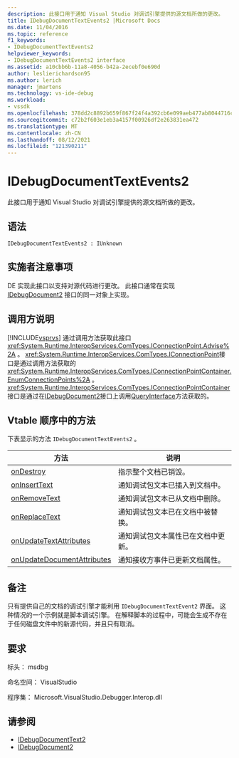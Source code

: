 ```yaml
---
description: 此接口用于通知 Visual Studio 对调试引擎提供的源文档所做的更改。
title: IDebugDocumentTextEvents2 |Microsoft Docs
ms.date: 11/04/2016
ms.topic: reference
f1_keywords:
- IDebugDocumentTextEvents2
helpviewer_keywords:
- IDebugDocumentTextEvents2 interface
ms.assetid: a10cbb6b-11a8-4056-b42a-2ecebf0e690d
author: leslierichardson95
ms.author: lerich
manager: jmartens
ms.technology: vs-ide-debug
ms.workload:
- vssdk
ms.openlocfilehash: 378dd2c8892b659f867f24f4a392cb6e099aeb477ab8044716ca0b99baddbc87
ms.sourcegitcommit: c72b2f603e1eb3a4157f00926df2e263831ea472
ms.translationtype: MT
ms.contentlocale: zh-CN
ms.lasthandoff: 08/12/2021
ms.locfileid: "121390211"
---
```

# <a name="idebugdocumenttextevents2"></a>IDebugDocumentTextEvents2
此接口用于通知 Visual Studio 对调试引擎提供的源文档所做的更改。

## <a name="syntax"></a>语法

```
IDebugDocumentTextEvents2 : IUnknown
```

## <a name="notes-for-implementers"></a>实施者注意事项
 DE 实现此接口以支持对源代码进行更改。 此接口通常在实现 [IDebugDocument2](../../../extensibility/debugger/reference/idebugdocument2.md) 接口的同一对象上实现。

## <a name="notes-for-callers"></a>调用方说明
 [!INCLUDE[vsprvs](../../../code-quality/includes/vsprvs_md.md)] 通过调用方法获取此接口 <xref:System.Runtime.InteropServices.ComTypes.IConnectionPoint.Advise%2A> 。 <xref:System.Runtime.InteropServices.ComTypes.IConnectionPoint>接口是通过调用方法获取的 <xref:System.Runtime.InteropServices.ComTypes.IConnectionPointContainer.EnumConnectionPoints%2A> 。 <xref:System.Runtime.InteropServices.ComTypes.IConnectionPointContainer>接口是通过在[IDebugDocument2](../../../extensibility/debugger/reference/idebugdocument2.md)接口上调用[QueryInterface](/cpp/atl/queryinterface)方法获取的。

## <a name="methods-in-vtable-order"></a>Vtable 顺序中的方法
 下表显示的方法 `IDebugDocumentTextEvents2` 。

|方法|说明|
|------------|-----------------|
|[onDestroy](../../../extensibility/debugger/reference/idebugdocumenttextevents2-ondestroy.md)|指示整个文档已销毁。|
|[onInsertText](../../../extensibility/debugger/reference/idebugdocumenttextevents2-oninserttext.md)|通知调试包文本已插入到文档中。|
|[onRemoveText](../../../extensibility/debugger/reference/idebugdocumenttextevents2-onremovetext.md)|通知调试包文本已从文档中删除。|
|[onReplaceText](../../../extensibility/debugger/reference/idebugdocumenttextevents2-onreplacetext.md)|通知调试包文本已在文档中被替换。|
|[onUpdateTextAttributes](../../../extensibility/debugger/reference/idebugdocumenttextevents2-onupdatetextattributes.md)|通知调试包文本属性已在文档中更新。|
|[onUpdateDocumentAttributes](../../../extensibility/debugger/reference/idebugdocumenttextevents2-onupdatedocumentattributes.md)|通知接收方事件已更新文档属性。|

## <a name="remarks"></a>备注
 只有提供自己的文档的调试引擎才能利用 `IDebugDocumentTextEvent2` 界面。 这种情况的一个示例就是脚本调试引擎。 在解释脚本的过程中，可能会生成不存在于任何磁盘文件中的新源代码，并且只有取消。

## <a name="requirements"></a>要求
 标头： msdbg

 命名空间： VisualStudio

 程序集： Microsoft.VisualStudio.Debugger.Interop.dll

## <a name="see-also"></a>请参阅
- [IDebugDocumentText2](../../../extensibility/debugger/reference/idebugdocumenttext2.md)
- [IDebugDocument2](../../../extensibility/debugger/reference/idebugdocument2.md)
